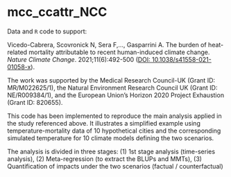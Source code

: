 # mcc_ccattr_NCC

Data and `R` code to support:

Vicedo-Cabrera, Scovronick N, Sera F,..., Gasparrini A. The burden of heat-related mortality attributable to recent human-induced climate change. *Nature Climate Change*. 2021;11(6):492-500 ([DOI: 10.1038/s41558-021-01058-x](https://doi.org/10.1038/s41558-021-01058-x)). 

The work was supported by the Medical Research Council-UK (Grant ID: MR/M022625/1), the Natural Environment Research Council UK (Grant ID: NE/R009384/1), and the European Union’s Horizon 2020 Project Exhaustion (Grant ID: 820655).

This code has been implemented to reproduce the main analysis applied in the
study referenced above. It illustrates a simplified example using temperature-mortality data of 10 hypothetical
cities and the corresponding simulated temperature for 10 climate models defining the
two scenarios.

The analysis is divided in three stages: (1) 1st stage analysis (time-series
analysis), (2) Meta-regression (to extract the BLUPs and MMTs),
(3) Quantification of impacts under the two scenarios (factual / counterfactual)
